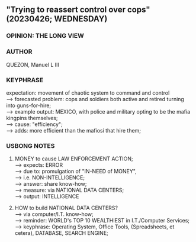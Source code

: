 ## "Trying to reassert control over cops" (20230426; WEDNESDAY)

### OPINION: THE LONG VIEW

### AUTHOR

QUEZON, Manuel L III

### KEYPHRASE

expectation: movement of chaotic system to command and control<br/>
--> forecasted problem: cops and soldiers both active and retired turning into guns-for-hire;<br/>
--> example output: MEXICO, with police and military opting to be the mafia kingpins themselves;<br/>
--> cause: "efficiency"; <br/>
--> adds: more efficient than the mafiosi that hire them;

### USBONG NOTES

1) MONEY to cause LAW ENFORCEMENT ACTION;<br/>
--> expects: ERROR<br/>
--> due to: promulgation of "IN-NEED of MONEY",<br/>
--> i.e. NON-INTELLIGENCE;<br/>
--> answer: share know-how;<br/>
--> measure: via NATIONAL DATA CENTERS;<br/>
--> output: INTELLIGENCE

2) HOW to build NATIONAL DATA CENTERS?<br/>
--> via computer/I.T. know-how;<br/>
--> reminder: WORLD's TOP 10 WEALTHIEST in I.T./Computer Services;<br/>
--> keyphrase: Operating System, Office Tools, (Spreadsheets, et cetera), DATABASE, SEARCH ENGINE;

